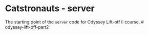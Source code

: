 # Catstronauts - server

The starting point of the `server` code for Odyssey Lift-off II course.
#   o d y s s e y - l i f t - o f f - p a r t 2  
 